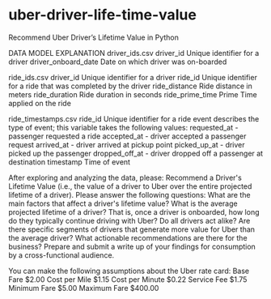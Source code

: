 # uber-driver-life-time-value

Recommend Uber Driver’s Lifetime Value in Python

DATA MODEL EXPLANATION driver_ids.csv driver_id Unique identifier for a driver driver_onboard_date Date on which driver was on-boarded

ride_ids.csv driver_id Unique identifier for a driver ride_id Unique identifier for a ride that was completed by the driver ride_distance Ride distance in meters ride_duration Ride duration in seconds ride_prime_time Prime Time applied on the ride

ride_timestamps.csv ride_id Unique identifier for a ride event describes the type of event; this variable takes the following values: requested_at - passenger requested a ride accepted_at - driver accepted a passenger request arrived_at - driver arrived at pickup point picked_up_at - driver picked up the passenger dropped_off_at - driver dropped off a passenger at destination timestamp Time of event

After exploring and analyzing the data, please: Recommend a Driver's Lifetime Value (i.e., the value of a driver to Uber over the entire projected lifetime of a driver). Please answer the following questions: What are the main factors that affect a driver's lifetime value? What is the average projected lifetime of a driver? That is, once a driver is onboarded, how long do they typically continue driving with Uber? Do all drivers act alike? Are there specific segments of drivers that generate more value for Uber than the average driver? What actionable recommendations are there for the business? Prepare and submit a write up of your findings for consumption by a cross-functional audience.

You can make the following assumptions about the Uber rate card: Base Fare $2.00 Cost per Mile $1.15 Cost per Minute $0.22 Service Fee $1.75 Minimum Fare $5.00 Maximum Fare $400.00
